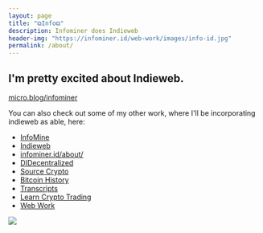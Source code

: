 ```yaml
---
layout: page
title: "⧉Info⧉"
description: Infominer does Indieweb
header-img: "https://infominer.id/web-work/images/info-id.jpg"
permalink: /about/
---
```


## I'm pretty excited about Indieweb.

<a href="https://micro.blog/infominer" rel="me">micro.blog/infominer</a>

You can also check out some of my other work, where I'll be incorporating indieweb as able, here:

* [InfoMine](https://infominer.id)
* [Indieweb](https://infominer.id/indieweb)
* [infominer.id/about/](https://infominer.id/about)
* [DIDecentralized](https://infominer.id/DIDecentralized)
* [Source Crypto](https://infominer.id/SourceCrypto)
* [Bitcoin History](https://infominer.id/bitcoin-history)
* [Transcripts](https://infomienr.id/transcripts)
* [Learn Crypto Trading](https://infominer.id/learn-crypto-trading)
* [Web Work](https://infomienr.id/web-work)

[![](https://imgur.com/NgEKu1x.png)](https://github.com/infominer33)



